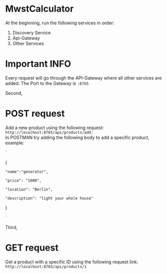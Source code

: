 # MwstCalculator

At the beginning, run the following services in order:

1. Discovery Service
2. Api-Gateway
3. Other Services


# Important INFO
Every request will go through the API-Gateway where all other services are added. The Port to the Gateway is `:8765`

Second,
# POST request 
Add a new product using the following request: `http://localhost:8765/api/products/add:` <br/>
In POSTMAN try adding the following body to add a specific product, example:

`

{

    "name":"generator",
    
    "price": "1000",
    
    "location": "Berlin",
    
    "description": "light your whole house"
}

`

Third, 
# GET request 
Get a product with a specific ID using the following request link: 
`http://localhost:8765/api/products/1`

